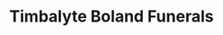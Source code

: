 ---
title: "Timbalyte Boland Funerals"
url: /montagu/timbalyte-boland-funerals/
shop: Bestattungen
---